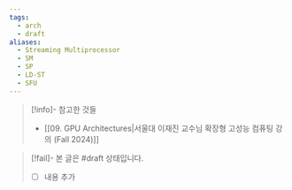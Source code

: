 ```yaml
---
tags:
  - arch
  - draft
aliases:
  - Streaming Multiprocessor
  - SM
  - SP
  - LD-ST
  - SFU
---
```

> [!info]- 참고한 것들
> - [[09. GPU Architectures|서울대 이재진 교수님 확장형 고성능 컴퓨팅 강의 (Fall 2024)]]

> [!fail]- 본 글은 #draft 상태입니다.
> - [ ] 내용 추가